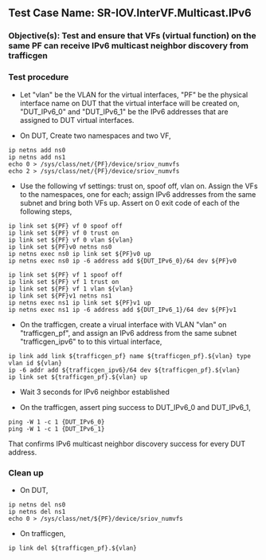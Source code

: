 
## Test Case Name: SR-IOV.InterVF.Multicast.IPv6

### Objective(s): Test and ensure that VFs (virtual function) on the same PF can receive IPv6 multicast neighbor discovery from trafficgen

### Test procedure

* Let "vlan" be the VLAN for the virtual interfaces, "PF" be the physical interface name on DUT that the virtual interface will be created on, "DUT_IPv6_0" and "DUT_IPv6_1" be the IPv6 addresses that are assigned to DUT virtual interfaces.

* On DUT, Create two namespaces and two VF,
```
ip netns add ns0
ip netns add ns1
echo 0 > /sys/class/net/{PF}/device/sriov_numvfs
echo 2 > /sys/class/net/{PF}/device/sriov_numvfs
```

* Use the following vf settings: trust on, spoof off, vlan on. Assign the VFs to the namespaces, one for each; assign IPv6 addresses from the same subnet and bring both VFs up. Assert on 0 exit code of each of the following steps,
```
ip link set ${PF} vf 0 spoof off
ip link set ${PF} vf 0 trust on
ip link set ${PF} vf 0 vlan ${vlan}
ip link set ${PF}v0 netns ns0
ip netns exec ns0 ip link set ${PF}v0 up
ip netns exec ns0 ip -6 address add ${DUT_IPv6_0}/64 dev ${PF}v0

ip link set ${PF} vf 1 spoof off
ip link set ${PF} vf 1 trust on
ip link set ${PF} vf 1 vlan ${vlan}
ip link set ${PF}v1 netns ns1
ip netns exec ns1 ip link set ${PF}v1 up
ip netns exec ns1 ip -6 address add ${DUT_IPv6_1}/64 dev ${PF}v1
```

* On the trafficgen, create a virual interface with VLAN "vlan" on "trafficgen_pf", and assign an IPv6 address from the same subnet "trafficgen_ipv6" to to this virtual interface,
```
ip link add link ${trafficgen_pf} name ${trafficgen_pf}.${vlan} type vlan id ${vlan}
ip -6 addr add ${trafficgen_ipv6}/64 dev ${trafficgen_pf}.${vlan}
ip link set ${trafficgen_pf}.${vlan} up
```

* Wait 3 seconds for IPv6 neighbor established

* On the trafficgen, assert ping success to DUT_IPv6_0 and DUT_IPv6_1,
```
ping -W 1 -c 1 {DUT_IPv6_0}
ping -W 1 -c 1 {DUT_IPv6_1}
```
That confirms IPv6 multicast neighbor discovery success for every DUT address.


### Clean up

* On DUT,
```
ip netns del ns0
ip netns del ns1
echo 0 > /sys/class/net/${PF}/device/sriov_numvfs
```

* On trafficgen,
```
ip link del ${trafficgen_pf}.${vlan}
```

